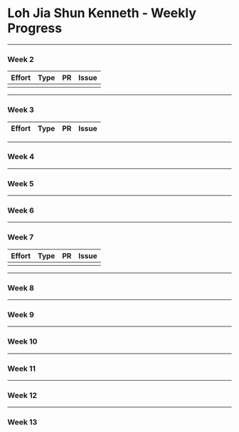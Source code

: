 # Loh Jia Shun Kenneth - Weekly Progress

---

### Week 2

Effort| Type | PR | Issue
:----:|:----:|:-----------|:------
|||

---
### Week 3

Effort| Type | PR | Issue
:----:|:----:|:-----------|:------

---
### Week 4

---
### Week 5

---
### Week 6

---
### Week 7

Effort| Type | PR | Issue
:----:|:----:|:-----------|:------
||| 

---
### Week 8

---
### Week 9

---
### Week 10

---
### Week 11

---
### Week 12

---
### Week 13

